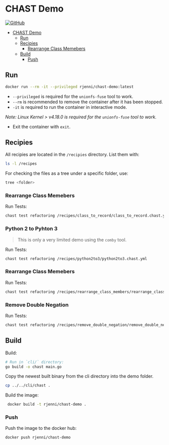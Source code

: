 # CHAST Demo

[![GitHub](https://img.shields.io/badge/DockerHub-0db7ed?logo=Docker\&logoColor=white)](https://hub.docker.com/r/rjenni/chast-demo)

<!-- TOC -->
* [CHAST Demo](#chast-demo)
  * [Run](#run)
  * [Recipies](#recipies)
    * [Rearrange Class Memebers](#rearrange-class-memebers)
  * [Build](#build)
    * [Push](#push)
<!-- TOC -->

## Run
```bash
docker run --rm -it --privileged rjenni/chast-demo:latest
```
* `--privileged` is required for the `unionfs-fuse` tool to work.
* `--rm` is recommended to remove the container after it has been stopped.
* `-it` is required to run the container in interactive mode.

*Note: Linux Kernel > v4.18.0 is required for the `unionfs-fuse` tool to work.*

* Exit the container with `exit`.

## Recipies
All recipies are located in the `/recipies` directory.
List them with:
```bash
ls -l /recipes
```

For checking the files as a tree under a specific folder, use:
```bash
tree <folder>
```

### Rearrange Class Memebers

Run Tests:
```bash
chast test refactoring /recipes/class_to_record/class_to_record.chast.yml
```

### Python 2 to Pyhton 3
> This is only a very limited demo using the `comby` tool.

Run Tests:
```bash
chast test refactoring /recipes/python2to3/python2to3.chast.yml
```

### Rearrange Class Memebers

Run Tests:
```bash
chast test refactoring /recipes/rearrange_class_members/rearrange_class_members.chast.yml
```

### Remove Double Negation

Run Tests:
```bash
chast test refactoring /recipes/remove_double_negation/remove_double_negation.chast.yml
```

## Build

Build:
```bash
# Run in `cli/` directory:
go build -o chast main.go
```

Copy the newest built binary from the cli directory into the demo folder.
```bash
cp ../../cli/chast .
```

Build the image:
```bash
 docker build -t rjenni/chast-demo . 
```

### Push
Push the image to the docker hub:
```bash
docker push rjenni/chast-demo
```
